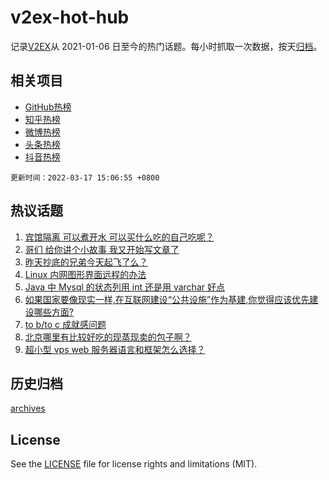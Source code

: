 # v2ex-hot-hub

 记录[V2EX](https://www.v2ex.com/)从 2021-01-06 日至今的热门话题。每小时抓取一次数据，按天[归档](archives)。
 
 ## 相关项目

- [GitHub热榜](https://github.com/snaildev/github-hot-hub)
- [知乎热榜](https://github.com/snaildev/zhihu-hot-hub)
- [微博热榜](https://github.com/snaildev/weibo-hot-hub)
- [头条热榜](https://github.com/snaildev/toutiao-hot-hub)
- [抖音热榜](https://github.com/snaildev/douyin-hot-hub)


 `更新时间：2022-03-17 15:06:55 +0800`

## 热议话题

1. [宾馆隔离 可以煮开水 可以买什么吃的自己吃呢？](https://www.v2ex.com/t/840863)
1. [哥们 给你讲个小故事 我又开始写文章了](https://www.v2ex.com/t/840926)
1. [昨天抄底的兄弟今天起飞了么？](https://www.v2ex.com/t/840757)
1. [Linux 内网图形界面远程的办法](https://www.v2ex.com/t/840837)
1. [Java 中 Mysql 的状态列用 int 还是用 varchar 好点](https://www.v2ex.com/t/840907)
1. [如果国家要像现实一样,在互联网建设“公共设施”作为基建,你觉得应该优先建设哪些方面?](https://www.v2ex.com/t/840954)
1. [to b/to c 成就感问题](https://www.v2ex.com/t/840921)
1. [北京哪里有比较好吃的现蒸现卖的包子啊？](https://www.v2ex.com/t/840784)
1. [超小型 vps web 服务器语言和框架怎么选择？](https://www.v2ex.com/t/840834)

## 历史归档

[archives](archives)

## License

See the [LICENSE](LICENSE) file for license rights and limitations (MIT).
